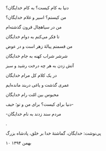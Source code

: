 <!-- 
.. title: به نام خدایگان
.. slug: be-name-khodayegan
.. date: 2016-01-30 10:11:23 UTC
.. tags: غزل
.. category: 
.. link: 
.. description: 
.. type: text
-->

دنیا به کام کیست؟ به کام خدایگان؟

من کیستم؟ اسیر و غلام خدایگان؟

من در سیاهچال قرون گذشته‌ام

تا فکر می‌کنم به دوام خدایگان

من قسمتم پیالهٔ زهر است و در عوض

شرشر شراب کهنه به جام خدایگان

آتش زدن به هر چه درخت رشید و سبز

در یک کلام کل مرام خدایگان

عمری گذشت و یاغی دربند مانده‌ایم

محبوس بین امّت رام خدایگان

دنیا برای کیست؟ برای من و تو؛ حیف-

-مردم سند زدند به نام خدایگان

.

پی‌نوشت: خدایگان، گماشتهٔ خدا بر خلق، پادشاه بزرگ

۱۰ بهمن ۱۳۹۴
